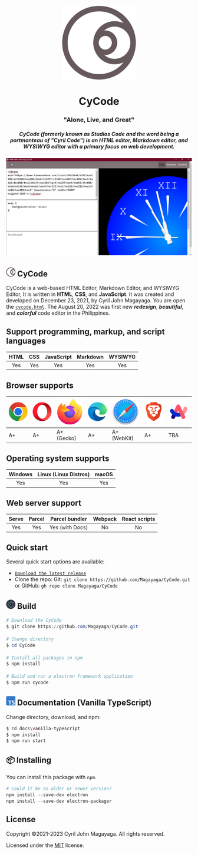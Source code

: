 <p align="center">
  <a href="https://github.com/magayagalabs/CyCode#CyCode">
    <img src="images/logo.svg" width="200" height="200">
  </a>
</p>

<h1 align="center">CyCode</h1>
<h3 align="center">"Alone, Live, and Great"</h3>

<h5 align="center">CyCode (formerly known as Studios Code and the word being a portmanteau of "Cyril Code") is an HTML editor, Markdown editor, and WYSIWYG editor with a primary focus on web development.</h5>

<p align="center">
  <img alt="VS Code in action" src=".github/images/Screenshot%20(1050).png">
</p>

<h2>
    <img src="images/logo.svg" width="25" height="25"> CyCode
</h2>

CyCode is a web-based HTML Editor, Markdown Editor, and WYSIWYG Editor, It is written in **HTML**, **CSS**, and **JavaScript**. It was created and developed on December 23, 2021, by Cyril John Magayaga. You are open the [`cycode.html`](./src/cycode.html). The August 20, 2022 was first new **_redesign_**, **_beautiful_**, and **_colorful_** code editor in the Philippines.

## Support programming, markup, and script languages

| HTML | CSS | JavaScript | Markdown | WYSIWYG |
|:-:|:-:|:-:|:-:|:-:|
| Yes | Yes | Yes | Yes | Yes |

## Browser supports

| ![Google Chrome logo](.github/images/chrome.svg) | ![Opera logo](.github/images/opera.svg) | ![Mozilla Firefox logo](.github/images/firefox.svg) | ![Microsoft Edge logo](.github/images/edge.svg) | ![Apple Safari logo](.github/images/safari.svg) | ![Brave Browser logo](.github/images/brave.svg) | ![Arc Browser logo](.github/images/arc.svg) |
|--------|-------|----------------|------|-----------------|---------------|-------------|
| A+     | A+    | A+ (Gecko)     | A+   | A+ (WebKit)     | A+            | TBA         |

## Operating system supports

| Windows | Linux (Linux Distros) | macOS |
|:-------:|:---------------------:|:-----:|
|Yes      |Yes                    |Yes    |

## Web server support

| Serve | Parcel | Parcel bundler | Webpack | React scripts |
|:-----:|:------:|:--------------:|:-------:|:-------------:|
|Yes    |Yes     |Yes (with Docs) |No       |No             |

<h2>
    Quick start
</h2>

Several quick start options are available:

* [`Download the latest release`](https://github.com/Magayaga/CyCode/archive/v1.3.2.zip)
* Clone the repo: Git: `git clone https://github.com/Magayaga/CyCode.git` or GitHub: `gh repo clone Magayaga/CyCode`

<h2>
    <img src=".github/images/Electron_Software_Framework_Logo.svg" width="25" height="25"> Build
</h2>

```powershell
# Download the CyCode
$ git clone https://github.com/Magayaga/CyCode.git

# Change directory
$ cd CyCode

# Install all packages in npm
$ npm install

# Build and run a electron framework application
$ npm run cycode

```

<h2>
    <img src=".github/images/Typescript_logo_2020.svg" width="25" height="25"> Documentation (Vanilla TypeScript)
</h2>

Change directory, download, and npm:
```bash
$ cd docs\vanilla-typescript
$ npm install
$ npm run start
```

## 📦 Installing
You can install this package with `npm`.


```powershell
# Could it be an older or newer version?
npm install --save-dev electron
npm install --save-dev electron-packager
```

## License
Copyright ©2021-2023 Cyril John Magayaga. All rights reserved.

Licensed under the [MIT](LICENSE) license.
